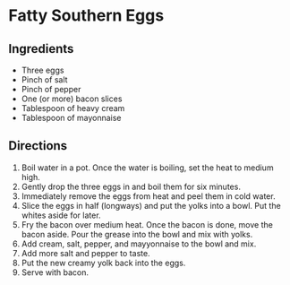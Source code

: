 # Fatty Southern Eggs

## Ingredients
- Three eggs
- Pinch of salt
- Pinch of pepper
- One (or more) bacon slices
- Tablespoon of heavy cream
- Tablespoon of mayonnaise

## Directions
1. Boil water in a pot. Once the water is boiling, set the heat to medium high.
2. Gently drop the three eggs in and boil them for six minutes.
3. Immediately remove the eggs from heat and peel them in cold water.
4. Slice the eggs in half (longways) and put the yolks into a bowl. Put the whites aside for later.
5. Fry the bacon over medium heat. Once the bacon is done, move the bacon aside. Pour the grease into the bowl and mix with yolks. 
6. Add cream, salt, pepper, and mayyonnaise to the bowl and mix.
7. Add more salt and pepper to taste.
8. Put the new creamy yolk back into the eggs.
9. Serve with bacon.

